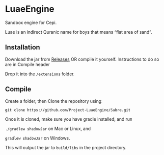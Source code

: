 # LuaeEngine
Sandbox engine for Cepi.

Luae is an indirect Quranic name for boys that means “flat area of sand”.

## Installation

Download the jar from [Releases](https://github.com/Project-Cepi/LuaeEngine/releases)
OR compile it yourself. Instructions to do so are in Compile header

Drop it into the `/extensions` folder.

## Compile

Create a folder, then
Clone the repository using:

`git clone https://github.com/Project-LuaeEngine/Sabre.git`

Once it is cloned, make sure you have gradle installed, and run

`./gradlew shadowJar` on Mac or Linux, and

`gradlew shadowJar` on Windows.

This will output the jar to `build/libs` in the project directory.
